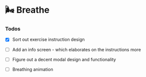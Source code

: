 # 🌬️ Breathe

### Todos

- [x] Sort out exercise instruction design

- [ ] Add an info screen - which elaborates on the instructions more

- [ ] Figure out a decent modal design and functionality

- [ ] Breathing animation
